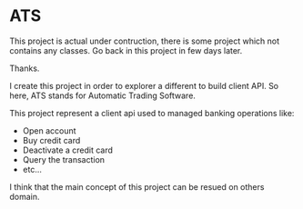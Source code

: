# ATS

This project is actual under contruction, there is some project which not contains any classes. Go back in this project in few days later. 

Thanks.

I create this project in order to explorer a different to build client API.
So here, ATS stands for Automatic Trading Software.

This project represent a client api used to managed banking operations like:

* Open account
* Buy credit card
* Deactivate a credit card 
* Query the transaction
* etc...

I think that the main concept of this project can be resued on others domain.
